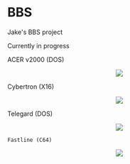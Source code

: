 # BBS
Jake's BBS project  
  
  
  Currently in progress
    
ACER v2000 (DOS)
<p align="center">  
<img src="https://ia803006.us.archive.org/13/items/ACER2000/acer2000_000.png">
</p>
<p align="center">
<p align="center">
  
   
    
  Cybertron (X16)
 <p align="center">  
<img src="https://ia803203.us.archive.org/26/items/pouet_83084/pouet_83084_screenshot.png">
</p>
<p align="center">
<p align="center"> 
  
  
    
  Telegard (DOS)
   <p align="center">  
<img src="https://ia902304.us.archive.org/7/items/telegard/preview.jpg">
</p>
<p align="center">
<p align="center"> 
   
   
    
    Fastline (C64)
   <p align="center">  
<img src="https://ia802807.us.archive.org/6/items/c64_Fastline_BBS_LAXITY/Fastline_BBS_LAXITY_screenshot.gif">
</p>
<p align="center">
<p align="center"> 
